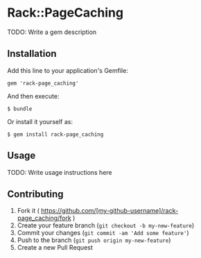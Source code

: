 # Rack::PageCaching

TODO: Write a gem description

## Installation

Add this line to your application's Gemfile:

    gem 'rack-page_caching'

And then execute:

    $ bundle

Or install it yourself as:

    $ gem install rack-page_caching

## Usage

TODO: Write usage instructions here

## Contributing

1. Fork it ( https://github.com/[my-github-username]/rack-page_caching/fork )
2. Create your feature branch (`git checkout -b my-new-feature`)
3. Commit your changes (`git commit -am 'Add some feature'`)
4. Push to the branch (`git push origin my-new-feature`)
5. Create a new Pull Request
